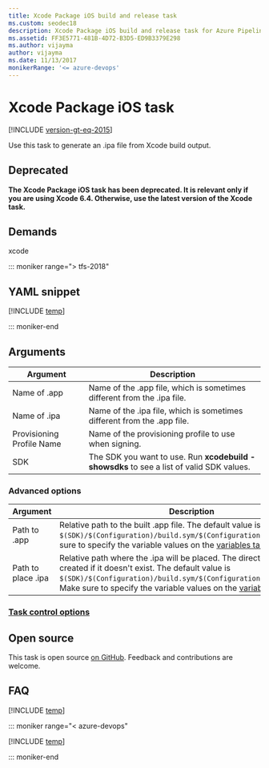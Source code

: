 ```yaml
---
title: Xcode Package iOS build and release task
ms.custom: seodec18
description: Xcode Package iOS build and release task for Azure Pipelines and Team Foundation Server (TFS)
ms.assetid: FF3E5771-481B-4D72-B3D5-ED9B3379E298
ms.author: vijayma
author: vijayma
ms.date: 11/13/2017
monikerRange: '<= azure-devops'
---
```



# Xcode Package iOS task

[!INCLUDE [version-gt-eq-2015](../../../includes/version-gt-eq-2015.md)]

Use this task to generate an .ipa file from Xcode build output.

## Deprecated
**The Xcode Package iOS task has been deprecated.
It is relevant only if you are using Xcode 6.4.
Otherwise, use the latest version of the Xcode task.**

## Demands

xcode

::: moniker range="> tfs-2018"

## YAML snippet

[!INCLUDE [temp](../includes/yaml/XcodePackageiOSV0.md)]

::: moniker-end

## Arguments

<table>
<thead>
<tr>
<th>Argument</th>
<th>Description</th>
</tr>
</thead>
<tr>
<td>Name of .app</td>
<td>
Name of the .app file, which is sometimes different from the .ipa file.
</td>
</tr>
<tr>
<td>Name of .ipa</td>
<td>
Name of the .ipa file, which is sometimes different from the .app file.
</td>
</tr>
<tr>
<td>Provisioning Profile Name</td>
<td>
Name of the provisioning profile to use when signing.
</td>
</tr>
<tr>
<td>SDK</td>
<td>
The SDK you want to use.  Run <strong>xcodebuild -showsdks</strong> to see a list of valid SDK values.
</td>
</tr>
</table>

### Advanced options

<table>
<thead>
<tr>
<th>Argument</th>
<th>Description</th>
</tr>
</thead>
<tr>
<td>Path to .app</td>
<td>
Relative path to the built .app file.
The default value is <code>$(SDK)/$(Configuration)/build.sym/$(Configuration)-$(SDK)</code>.
Make sure to specify the variable values on the <a href="../../build/variables.md" data-raw-source="[variables tab](../../build/variables.md)">variables tab</a>.
</td>
</tr>
<tr>
<td>Path to place .ipa</td>
<td>
Relative path where the .ipa will be placed. The directory will be created if it doesn&#39;t exist.
The default value is <code>$(SDK)/$(Configuration)/build.sym/$(Configuration)-$(SDK)/output</code>.
Make sure to specify the variable values on the <a href="../../build/variables.md" data-raw-source="[variables tab](../../build/variables.md)">variables tab</a>.
</td>
</tr>
</table>

### [Task control options](../../process/tasks.md#controloptions)

## Open source

This task is open source [on GitHub](https://github.com/Microsoft/azure-pipelines-tasks). Feedback and contributions are welcome.

## FAQ
<!-- BEGINSECTION class="md-qanda" -->

[!INCLUDE [temp](../../includes/qa-agents.md)]

::: moniker range="< azure-devops"

[!INCLUDE [temp](../../includes/qa-versions.md)]

::: moniker-end

<!-- ENDSECTION -->
